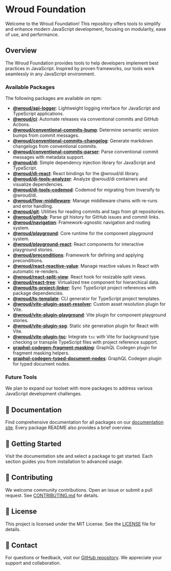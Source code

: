 # Wroud Foundation

Welcome to the Wroud Foundation! This repository offers tools to simplify and enhance modern JavaScript development, focusing on modularity, ease of use, and performance.

## Overview

The Wroud Foundation provides tools to help developers implement best practices in JavaScript. Inspired by proven frameworks, our tools work seamlessly in any JavaScript environment.

### Available Packages

The following packages are available on npm:

- [**@wroud/api-logger**](packages/@wroud/api-logger): Lightweight logging interface for JavaScript and TypeScript applications.
- [**@wroud/ci**](packages/@wroud/ci): Automate releases via conventional commits and GitHub Actions.
- [**@wroud/conventional-commits-bump**](packages/@wroud/conventional-commits-bump): Determine semantic version bumps from commit messages.
- [**@wroud/conventional-commits-changelog**](packages/@wroud/conventional-commits-changelog): Generate markdown changelogs from conventional commits.
- [**@wroud/conventional-commits-parser**](packages/@wroud/conventional-commits-parser): Parse conventional commit messages with metadata support.
- [**@wroud/di**](packages/@wroud/di): Simple dependency injection library for JavaScript and TypeScript.
- [**@wroud/di-react**](packages/@wroud/di-react): React bindings for the @wroud/di library.
- [**@wroud/di-tools-analyzer**](packages/@wroud/di-tools-analyzer): Analyze @wroud/di containers and visualize dependencies.
- [**@wroud/di-tools-codemod**](packages/@wroud/di-tools-codemod): Codemod for migrating from Inversify to @wroud/di.
- [**@wroud/flow-middleware**](packages/@wroud/flow-middleware): Manage middleware chains with re-runs and error handling.
- [**@wroud/git**](packages/@wroud/git): Utilities for reading commits and tags from git repositories.
- [**@wroud/github**](packages/@wroud/github): Parse git history for GitHub issues and commit links.
- [**@wroud/navigation**](packages/@wroud/navigation): Framework-agnostic navigation and routing system.
- [**@wroud/playground**](packages/@wroud/playground): Core runtime for the component playground system.
- [**@wroud/playground-react**](packages/@wroud/playground-react): React components for interactive playground stories.
- [**@wroud/preconditions**](packages/@wroud/preconditions): Framework for defining and applying preconditions.
- [**@wroud/react-reactive-value**](packages/@wroud/react-reactive-value): Manage reactive values in React with automatic re-renders.
- [**@wroud/react-split-view**](packages/@wroud/react-split-view): React hook for resizable split views.
- [**@wroud/react-tree**](packages/@wroud/react-tree): Virtualized tree component for hierarchical data.
- [**@wroud/ts-project-linker**](packages/@wroud/ts-project-linker): Sync TypeScript project references with package dependencies.
- [**@wroud/ts-template**](packages/@wroud/ts-template): CLI generator for TypeScript project templates.
- [**@wroud/vite-plugin-asset-resolver**](packages/@wroud/vite-plugin-asset-resolver): Custom asset resolution plugin for Vite.
- [**@wroud/vite-plugin-playground**](packages/@wroud/vite-plugin-playground): Vite plugin for component playground stories.
- [**@wroud/vite-plugin-ssg**](packages/@wroud/vite-plugin-ssg): Static site generation plugin for React with Vite.
- [**@wroud/vite-plugin-tsc**](packages/@wroud/vite-plugin-tsc): Integrate `tsc` with Vite for background type checking or transpile TypeScript files with project reference support.
- [**graphql-codegen-fragment-masking**](packages/graphql-codegen-fragment-masking): GraphQL Codegen plugin for fragment masking helpers.
- [**graphql-codegen-typed-document-nodes**](packages/graphql-codegen-typed-document-nodes): GraphQL Codegen plugin for typed document nodes.

### Future Tools

We plan to expand our toolset with more packages to address various JavaScript development challenges.

## 📖 Documentation

Find comprehensive documentation for all packages on our [documentation site](https://wroud.dev). Every package README also provides a brief overview.

## 🚀 Getting Started

Visit the documentation site and select a package to get started. Each section guides you from installation to advanced usage.

## 🤝 Contributing

We welcome community contributions. Open an issue or submit a pull request. See [CONTRIBUTING.md](CONTRIBUTING.md) for details.

## 📜 License

This project is licensed under the MIT License. See the [LICENSE](LICENSE) file for details.

## 💬 Contact

For questions or feedback, visit our [GitHub repository](https://github.com/wroud/foundation). We appreciate your support and collaboration.
